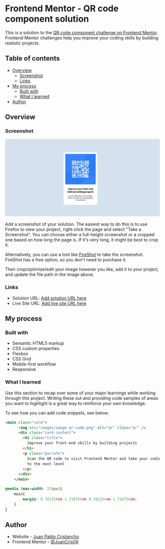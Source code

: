 # Frontend Mentor - QR code component solution

This is a solution to the [QR code component challenge on Frontend Mentor](https://www.frontendmentor.io/challenges/qr-code-component-iux_sIO_H). Frontend Mentor challenges help you improve your coding skills by building realistic projects. 

## Table of contents

- [Overview](#overview)
  - [Screenshot](#screenshot)
  - [Links](#links)
- [My process](#my-process)
  - [Built with](#built-with)
  - [What I learned](#what-i-learned)
- [Author](#author)

## Overview

### Screenshot

![](./QR.jpg)

Add a screenshot of your solution. The easiest way to do this is to use Firefox to view your project, right-click the page and select "Take a Screenshot". You can choose either a full-height screenshot or a cropped one based on how long the page is. If it's very long, it might be best to crop it.

Alternatively, you can use a tool like [FireShot](https://getfireshot.com/) to take the screenshot. FireShot has a free option, so you don't need to purchase it. 

Then crop/optimize/edit your image however you like, add it to your project, and update the file path in the image above.


### Links

- Solution URL: [Add solution URL here](https://github.com/JuanCris09/qr-code)
- Live Site URL: [Add live site URL here](https://juancris09.github.io/qr-code/)

## My process

### Built with

- Semantic HTML5 markup
- CSS custom properties
- Flexbox
- CSS Grid
- Mobile-first workflow
- Responsive

### What I learned

Use this section to recap over some of your major learnings while working through this project. Writing these out and providing code samples of areas you want to highlight is a great way to reinforce your own knowledge.

To see how you can add code snippets, see below:

```html
<main class="card">
      <img src="images/image-qr-code.png" alt="qr" class="qr" />
      <div class="card-content">
        <h1 class="title">
          Improve your front-end skills by building projects
        </h1>
        <p class="parrafo">
          Scan the QR code to visit Frontend Mentor and take your coding skills
          to the next level
        </p>
      </div>
    </main>
```
```css
@media (max-width: 376px){
    main{
        margin: 9.78125rem 1.71875rem 9.78125rem 1.71875rem;
    }
}
```



## Author

- Website - [Juan Pablo Cristancho](https://www.your-site.com)
- Frontend Mentor - [@JuanCris09](https://www.frontendmentor.io/profile/JuanCris09)

